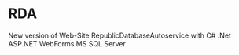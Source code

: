 # RDA
New version of Web-Site RepublicDatabaseAutoservice with C# .Net ASP.NET WebForms MS SQL Server

